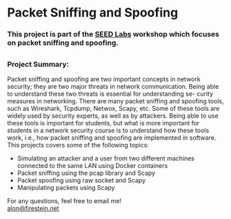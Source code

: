 # Packet Sniffing and Spoofing  
### This project is part of the [SEED Labs](https://seedsecuritylabs.org/) workshop which focuses on packet sniffing and spoofing.  
  ## 
 ## 
### Project Summary:  

Packet sniffing and spoofing are two important concepts in network security; they are two major threats in network communication. Being able to understand these two threats is essential for understanding se- curity measures in networking. There are many packet sniffing and spoofing tools, such as Wireshark, Tcpdump, Netwox, Scapy, etc. Some of these tools are widely used by security experts, as well as by attackers. Being able to use these tools is important for students, but what is more important for students in a network security course is to understand how these tools work, i.e., how packet sniffing and spoofing are implemented in software.
This projects covers some of the following topics:  

- Simulating an attacker and a user from two different machines connected to the same LAN using Docker containers  
- Packet sniffing using the pcap library and Scapy  
- Packet spoofing using raw socket and Scapy  
- Manipulating packets using Scapy   

  
For any questions, feel free to email me!  
alon@firestein.net
